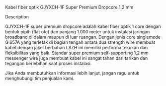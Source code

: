 Kabel fiber optik GJYXCH-1F Super Premium Dropcore 1,2 mm



Description

GJYXCH-1F super premium dropcore adalah kabel fiber optik 1 core dengan bentuk pipih (flat ofc) dan panjang 1.000 meter untuk instalasi jaringan broadband di dalam maupun di luar ruangan. Dengan jenis core singlemode G.657A yang terletak di bagian tengah antara dua strength wire membuat kabel dengan jaket berbahan LSZH ini memiliki performa tekukan dan fleksibilitas yang baik. Standar super premium self-supporting 1,2 mm messenger wire juga membuat kabel ini sangat tahan dari tarikan dan tegangan berlebihan saat proses instalasi.



Jika Anda membutuhkan informasi lebih lanjut, jangan ragu untuk menghubungi tim penjualan kami.


